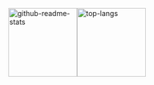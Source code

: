 <img height="137px" src="https://github-readme-stats.vercel.app/api?username=pcdd-group&count_private=true&include_all_commits=false&locale=en&cache_seconds=14400&hide_border=true&show_icons=true&line_height=21&hide_title=true" alt="github-readme-stats" /><img height="137px" src="https://github-readme-stats.vercel.app/api/top-langs/?username=pcdd-group&locale=en&cache_seconds=1800&hide_border=true&layout=compact&hide_title=true&card_width=0" 
alt="top-langs" />

<!-- 
彩色渐变背景
<img height="137px" src="https://github-readme-stats.vercel.app/api?username=pcdd-group&count_private=true&include_all_commits=false&locale=en&cache_seconds=14400&hide_border=true&show_icons=true&line_height=21&bg_color=0,EC6C6C,FFD479,FFFC79,73FA79&theme=graywhite&hide_title=true" alt="github-readme-stats" /><img height="137px" src="https://github-readme-stats.vercel.app/api/top-langs/?username=pcdd-group&locale=en&cache_seconds=1800&hide_border=true&layout=compact&bg_color=0,73FA79,73FDFF,D783FF&theme=graywhite&hide_title=true&card_width=0" 
alt="top-langs" />
-->


